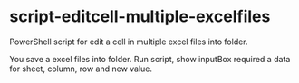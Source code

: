 # script-editcell-multiple-excelfiles
PowerShell script for edit a cell in multiple excel files into folder.

You save a excel files into folder. 
Run script, show inputBox required a data for sheet, column, row and new value.

